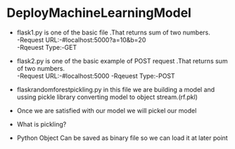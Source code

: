 # DeployMachineLearningModel
- flask1.py is one of the basic file .That returns sum of two numbers.<br/>
 -Request URL:-#localhost:5000?a=10&b=20<br>
 -Rqeuest Type:-GET
 
 - flask2.py is one of the basic example of POST request .That returns sum of two numbers.<br/>
 -Request URL:-#localhost:5000
 -Rqeuest Type:-POST
 
 
 - flaskrandomforestpickling.py in this file we are building a model and ussing pickle library converting model to object stream.(rf.pkl)
 
- Once we are satisfied with our model we will pickel our model
- What is pickling?
- Python Object Can be saved as binary file so we can load it at later point 


